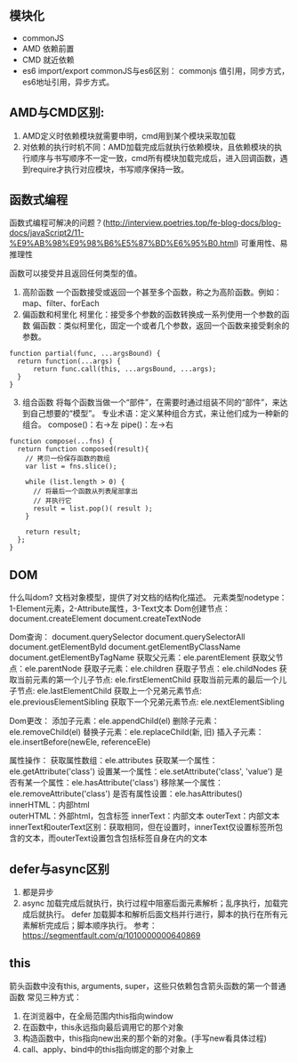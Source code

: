 ##  模块化
  * commonJS
  * AMD 依赖前置 
  * CMD 就近依赖
  * es6 import/export
commonJS与es6区别：
commonjs 值引用，同步方式，es6地址引用，异步方式。

## AMD与CMD区别:
1. AMD定义时依赖模块就需要申明，cmd用到某个模块采取加载
2. 对依赖的执行时机不同：AMD加载完成后就执行依赖模块，且依赖模块的执行顺序与书写顺序不一定一致，cmd所有模块加载完成后，进入回调函数，遇到require才执行对应模块，书写顺序保持一致。

## 函数式编程
函数式编程可解决的问题？(http://interview.poetries.top/fe-blog-docs/blog-docs/javaScript2/11-%E9%AB%98%E9%98%B6%E5%87%BD%E6%95%B0.html)
可重用性、易推理性

函数可以接受并且返回任何类型的值。
1. 高阶函数
  一个函数接受或返回一个甚至多个函数，称之为高阶函数。例如：map、filter、forEach
2. 偏函数和柯里化
  柯里化：接受多个参数的函数转换成一系列使用一个参数的函数
  偏函数：类似柯里化，固定一个或者几个参数，返回一个函数来接受剩余的参数。
  ```
  function partial(func, ...argsBound) {
    return function(...args) {
        return func.call(this, ...argsBound, ...args);
    }
  }
  ```
3. 组合函数
  将每个函数当做一个“部件”，在需要时通过组装不同的“部件”，来达到自己想要的“模型”。
  专业术语：定义某种组合方式，来让他们成为一种新的组合。
  compose()：右->左
  pipe()：左->右
  ```
  function compose(...fns) {
    return function composed(result){
      // 拷贝一份保存函数的数组
      var list = fns.slice();

      while (list.length > 0) {
        // 将最后一个函数从列表尾部拿出
        // 并执行它
        result = list.pop()( result );
      }

      return result;
    };
  }
  ```
## DOM
什么叫dom? 文档对象模型，提供了对文档的结构化描述。
元素类型nodetype：1-Element元素，2-Attribute属性，3-Text文本
Dom创建节点：
  document.createElement
  document.createTextNode

Dom查询：
  document.querySelector
  document.querySelectorAll
  document.getElementById
  document.getElementByClassName
  document.getElementByTagName
获取父元素：ele.parentElement
获取父节点：ele.parentNode
获取子元素：ele.children
获取子节点：ele.childNodes
获取当前元素的第一个儿子节点: ele.firstElementChild
获取当前元素的最后一个儿子节点: ele.lastElementChild
获取上一个兄弟元素节点: ele.previousElementSibling
获取下一个兄弟元素节点: ele.nextElementSibling

Dom更改：
  添加子元素：ele.appendChild(el)
  删除子元素：ele.removeChild(el)
  替换子元素：ele.replaceChild(新, 旧)
  插入子元素：ele.insertBefore(newEle, referenceEle)

属性操作：
  获取属性数组：ele.attributes
  获取某一个属性：ele.getAttribute('class')
  设置某一个属性：ele.setAttribute('class', 'value')
  是否有某一个属性：ele.hasAttribute('class')
  移除某一个属性：ele.removeAttribute('class')
  是否有属性设置：ele.hasAttributes()
  innerHTML：内部html  
  outerHTML：外部html，包含标签
  innerText：内部文本
  outerText：内部文本
  innerText和outerText区别：获取相同，但在设置时，innerText仅设置标签所包含的文本，而outerText设置包含包括标签自身在内的文本
## defer与async区别
1. 都是异步
2. async 加载完成后就执行，执行过程中阻塞后面元素解析；乱序执行，加载完成后就执行。
   defer 加载脚本和解析后面文档并行进行，脚本的执行在所有元素解析完成后；脚本顺序执行。
参考：https://segmentfault.com/q/1010000000640869

## this
箭头函数中没有this, arguments, super，这些只依赖包含箭头函数的第一个普通函数
常见三种方式：
1. 在浏览器中，在全局范围内this指向window
2. 在函数中，this永远指向最后调用它的那个对象
3. 构造函数中，this指向new出来的那个新的对象。(手写new看具体过程)
4. call、apply、bind中的this指向绑定的那个对象上
